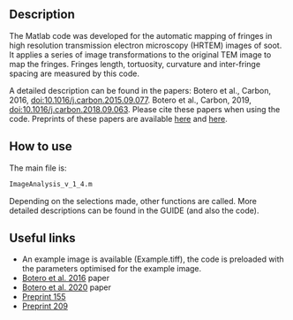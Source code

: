 ## Description ##

The Matlab code was developed for the automatic mapping of fringes in high resolution transmission electron microscopy (HRTEM) images of soot. It applies a series of image transformations to the original TEM image to map the fringes. Fringes length, tortuosity, curvature and inter-fringe spacing are measured by this code.

A detailed description can be found in the papers:
Botero et al., Carbon, 2016, [doi:10.1016/j.carbon.2015.09.077](https://doi.org/10.1016/j.carbon.2015.09.077).
Botero et al., Carbon, 2019, [doi:10.1016/j.carbon.2018.09.063](https://doi.org/10.1016/j.carbon.2018.09.063).
Please cite these papers when using the code. Preprints of these papers are available [here](https://como.ceb.cam.ac.uk/preprints/155/) and [here](https://como.ceb.cam.ac.uk/preprints/209/).

## How to use ##

The main file is:
```sh
ImageAnalysis_v_1_4.m
```
Depending on the selections made, other functions are called. More detailed descriptions can be found in the GUIDE (and also the code).

## Useful links ##

* An example image is available (Example.tiff), the code is preloaded with the parameters optimised for the example image.
* [Botero et al. 2016](https://como.ceb.cam.ac.uk/publications/C-96-459-473/) paper
* [Botero et al. 2020](https://como.ceb.cam.ac.uk/publications/AO-58-2662-2670/) paper
* [Preprint 155](https://como.ceb.cam.ac.uk/preprints/155/)
* [Preprint 209](https://como.ceb.cam.ac.uk/preprints/209/)